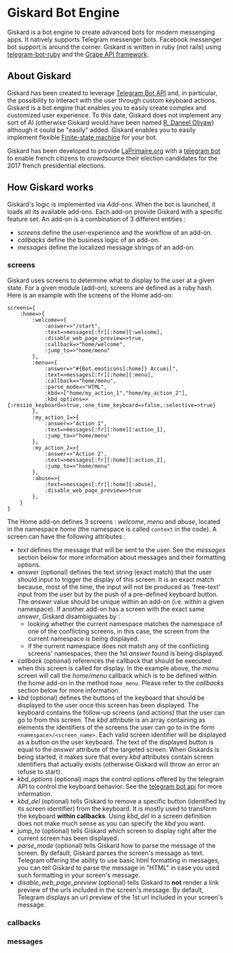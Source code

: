 # Giskard Bot Engine

Giskard is a bot engine to create advanced bots for modern messenging apps. It natively supports Telegram messenger bots. Facebook messenger bot support is around the corner. Giskard is written in ruby (not rails) using [telegram-bot-ruby](https://github.com/atipugin/telegram-bot-ruby) and the [Grape API framework](https://github.com/ruby-grape/grape).

## About Giskard

Giskard has been created to leverage [Telegram Bot API](https://core.telegram.org/bots/api) and, in particular, the possibility to interact with the user through custom keyboard actions. Giskard is a bot engine that enables you to easily create complex and customized user experience. To this date, Giskard does not implement any sort of AI (otherwise Giskard would have been named [R. Daneel Olivaw](https://en.wikipedia.org/wiki/R._Daneel_Olivaw)) although it could be "easily" added. Giskard enables you to easily implement flexible [Finite-state machine](https://en.wikipedia.org/wiki/Finite-state_machine) for your bot.

Giskard has been developed to provide [LaPrimaire.org](https://laprimaire.org) with a [telegram bot](https://www.youtube.com/watch?v=AUoArIkCECo) to enable french citizens to crowdsource their election candidates for the 2017 french presidential elections.

## How Giskard works

Giskard's logic is implemented via *Add-ons*. When the bot is launched, it loads all its available add-ons. Each add-on provide Giskard with a specific feature set. An add-on is a combination of 3 different entities :

- *screens* define the user-experience and the workflow of an add-on.
- *callbacks* define the business logic of an add-on.
- *messages*  define the localized message strings of an add-on.

### screens

Giskard uses screens to determine what to display to the user at a given state. For a given module (add-on), screens are defined as a ruby hash. Here is an example with the screens of the Home add-on:
```
screens={
	:home=>{
		:welcome=>{
			:answer=>"/start",
			:text=>messages[:fr][:home][:welcome],
			:disable_web_page_preview=>true,
			:callback=>"home/welcome",
			:jump_to=>"home/menu"
		},
		:menu=>{
			:answer=>"#{Bot.emoticons[:home]} Accueil",
			:text=>messages[:fr][:home][:menu],
			:callback=>"home/menu",
			:parse_mode=>"HTML",
			:kbd=>["home/my_action_1","home/my_action_2"],
			:kbd_options=>{:resize_keyboard=>true,:one_time_keyboard=>false,:selective=>true}
		},
		:my_action_1=>{
			:answer=>"Action 1",
			:text=>messages[:fr][:home][:action_1],
			:jump_to=>"home/menu"
		},
		:my_action_2=>{
			:answer=>"Action 2",
			:text=>messages[:fr][:home][:action_2],
			:jump_to=>"home/menu"
		},
		:abuse=>{
			:text=>messages[:fr][:home][:abuse],
			:disable_web_page_preview=>true
		},
	}
}
```
The Home add-on defines 3 screens : *welcome*, *menu* and *abuse*, located in the namespace *home* (the namespace is called ```context``` in the code). A screen can have the following attributes :

- *text* defines the message that will be sent to the user. See the *messages* section below for more information about messages and their formatting options. 
- *answer* (optional) defines the text string (exact match) that the user should input to trigger the display of this screen. It is an exact match because, most of the time, the input will not be produced as 'free-text' input from the user but by the push of a pre-defined keyboard button. The *answer* value should be unique within an add-on (i.e. within a given namespace). If another add-on has a screen with the exact same *answer*, Giskard disambiguates by :
    * looking whether the current namespace matches the namespace of one of the conflicting screens, in this case, the screen from the current namespace is being displayed.
    * if the current namespace does not match any of the conflicting screens' namespaces, then the 1st *answer* found is being displayed. 
- *callback* (optional) references the callback that should be executed when this screen is called for display. In the example above, the *menu* screen will call the *home/menu* callback which is to be defined within the home add-on in the method ```home_menu```. Please refer to the *callbacks* section below for more information.
- *kbd* (optional) defines the buttons of the keyboard that should be displayed to the user once this screen has been displayed. The keyboard contains the follow-up screens (and actions) that the user can go to from this screen. The *kbd* attribute is an array containing as elements the identifiers of the screens the user can go to in the form ```<namespace>/<screen_name>```. Each valid screen identifier will be displayed as a button on the user keyboard. The text of the displayed button is equal to the *answer* attribute of the targeted screen. When Giskards is being started, it makes sure that every *kbd* attributes contain screen identifiers that actually exists (otherwise Giskard will throw an error an refuse to start).
- *kbd_options* (optional) maps the control options offered by the telegram API to control the keyboard behavior. See the [telegram bot api](https://core.telegram.org/bots/api#replykeyboardmarkup) for more information.
- *kbd_del* (optional) tells Giskard to remove a specific button (identified by its screen identifier) from the keyboard. It is mostly used to transform the keyboard **within callbacks**. Using *kbd_del* in a screen definition does not make much sense as you can specify the *kbd* you want.
- *jump_to* (optional) tells Giskard which screen to display right after the current screen has been displayed.
- *parse_mode* (optional) tells Giskard how to parse the message of the screen. By default, Giskard parses the screen's message as text. Telegram offering the ability to use basic html formatting in messages, you can tell Giskard to parse the message in "HTML" in case you used such formatting in your screen's message.
- *disable_web_page_preview* (optional) tells Giskard to **not** render a link preview of the urls included in the screen's message. By default, Telegram displays an url preview of the 1st url included in your screen's message.

### callbacks


### messages



